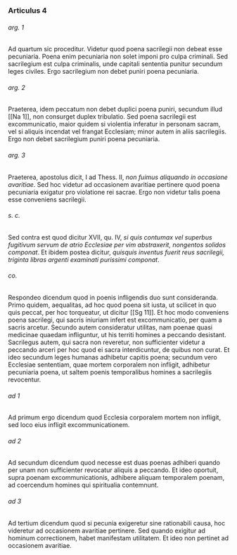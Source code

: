 ### Articulus 4

###### arg. 1
Ad quartum sic proceditur. Videtur quod poena sacrilegii non debeat esse pecuniaria. Poena enim pecuniaria non solet imponi pro culpa criminali. Sed sacrilegium est culpa criminalis, unde capitali sententia punitur secundum leges civiles. Ergo sacrilegium non debet puniri poena pecuniaria.

###### arg. 2
Praeterea, idem peccatum non debet duplici poena puniri, secundum illud [[Na 1]], non consurget duplex tribulatio. Sed poena sacrilegii est excommunicatio, maior quidem si violentia inferatur in personam sacram, vel si aliquis incendat vel frangat Ecclesiam; minor autem in aliis sacrilegiis. Ergo non debet sacrilegium puniri poena pecuniaria.

###### arg. 3
Praeterea, apostolus dicit, I ad Thess. II, *non fuimus aliquando in occasione avaritiae*. Sed hoc videtur ad occasionem avaritiae pertinere quod poena pecuniaria exigatur pro violatione rei sacrae. Ergo non videtur talis poena esse conveniens sacrilegii.

###### s. c.
Sed contra est quod dicitur XVII, qu. IV, *si quis contumax vel superbus fugitivum servum de atrio Ecclesiae per vim abstraxerit, nongentos solidos componat*. Et ibidem postea dicitur, *quisquis inventus fuerit reus sacrilegii, triginta libras argenti examinati purissimi componat*.

###### co.
Respondeo dicendum quod in poenis infligendis duo sunt consideranda. Primo quidem, aequalitas, ad hoc quod poena sit iusta, ut scilicet in quo quis peccat, per hoc torqueatur, ut dicitur [[Sg 11]]. Et hoc modo conveniens poena sacrilegi, qui sacris iniuriam infert est excommunicatio, per quam a sacris arcetur. Secundo autem consideratur utilitas, nam poenae quasi medicinae quaedam infliguntur, ut his territi homines a peccando desistant. Sacrilegus autem, qui sacra non reveretur, non sufficienter videtur a peccando arceri per hoc quod ei sacra interdicuntur, de quibus non curat. Et ideo secundum leges humanas adhibetur capitis poena; secundum vero Ecclesiae sententiam, quae mortem corporalem non infligit, adhibetur pecuniaria poena, ut saltem poenis temporalibus homines a sacrilegiis revocentur.

###### ad 1
Ad primum ergo dicendum quod Ecclesia corporalem mortem non infligit, sed loco eius infligit excommunicationem.

###### ad 2
Ad secundum dicendum quod necesse est duas poenas adhiberi quando per unam non sufficienter revocatur aliquis a peccando. Et ideo oportuit, supra poenam excommunicationis, adhibere aliquam temporalem poenam, ad coercendum homines qui spiritualia contemnunt.

###### ad 3
Ad tertium dicendum quod si pecunia exigeretur sine rationabili causa, hoc videretur ad occasionem avaritiae pertinere. Sed quando exigitur ad hominum correctionem, habet manifestam utilitatem. Et ideo non pertinet ad occasionem avaritiae.

